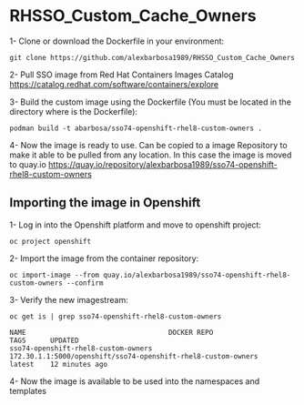 # RHSSO_Custom_Cache_Owners

1- Clone or download the Dockerfile in your environment:

~~~
git clone https://github.com/alexbarbosa1989/RHSSO_Custom_Cache_Owners
~~~

2- Pull SSO image from Red Hat Containers Images Catalog https://catalog.redhat.com/software/containers/explore

3- Build the custom image using the Dockerfile (You must be located in the directory where is the Dockerfile):

~~~
podman build -t abarbosa/sso74-openshift-rhel8-custom-owners .
~~~

4- Now the image is ready to use. Can be copied to a image Repository to make it able to be pulled from any location. 
   In this case the image is moved to quay.io https://quay.io/repository/alexbarbosa1989/sso74-openshift-rhel8-custom-owners


## Importing the image in Openshift

1- Log in into the Openshift platform and move to openshift project:

~~~
oc project openshift
~~~

2- Import the image from the container repository:

~~~
oc import-image --from quay.io/alexbarbosa1989/sso74-openshift-rhel8-custom-owners --confirm
~~~

3- Verify the new imagestream:

~~~
oc get is | grep sso74-openshift-rhel8-custom-owners 

NAME                                   DOCKER REPO                                                      TAGS      UPDATED
sso74-openshift-rhel8-custom-owners    172.30.1.1:5000/openshift/sso74-openshift-rhel8-custom-owners    latest    12 minutes ago
~~~

4- Now the image is available to be used into the namespaces and templates
